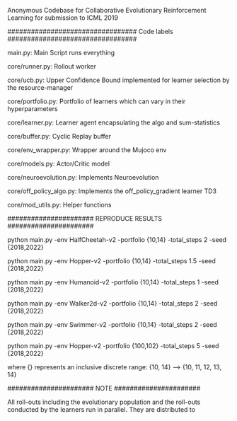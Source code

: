 Anonymous Codebase for Collaborative Evolutionary Reinforcement Learning for submission to ICML 2019

#################################
          Code labels
#################################

main.py: Main Script runs everything

core/runner.py: Rollout worker

core/ucb.py: Upper Confidence Bound implemented for learner selection by the resource-manager

core/portfolio.py: Portfolio of learners which can vary in their hyperparameters

core/learner.py: Learner agent encapsulating the algo and sum-statistics

core/buffer.py: Cyclic Replay buffer

core/env_wrapper.py: Wrapper around the Mujoco env

core/models.py: Actor/Critic model

core/neuroevolution.py: Implements Neuroevolution

core/off_policy_algo.py: Implements the off_policy_gradient learner TD3

core/mod_utils.py: Helper functions



######################
  REPRODUCE RESULTS
######################

python main.py -env HalfCheetah-v2 -portfolio {10,14} -total_steps 2 -seed {2018,2022}

python main.py -env Hopper-v2 -portfolio {10,14} -total_steps 1.5 -seed {2018,2022}

python main.py -env Humanoid-v2 -portfolio {10,14} -total_steps 1 -seed {2018,2022}

python main.py -env Walker2d-v2 -portfolio {10,14} -total_steps 2 -seed {2018,2022}

python main.py -env Swimmer-v2 -portfolio {10,14} -total_steps 2 -seed {2018,2022}

python main.py -env Hopper-v2 -portfolio {100,102} -total_steps 5 -seed {2018,2022}

where {} represents an inclusive discrete range: {10, 14} --> {10, 11, 12, 13, 14}


######################
        NOTE
######################

All roll-outs including the evolutionary population and the roll-outs conducted by the learners run in
parallel. They are distributed to 
